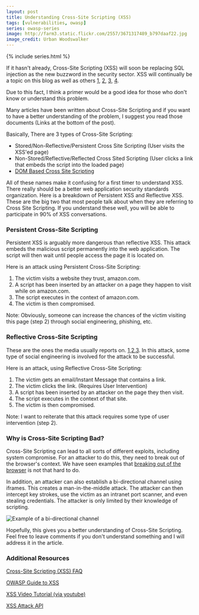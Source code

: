 ```yaml
---
layout: post
title: Understanding Cross-Site Scripting (XSS)
tags: [vulnerabilities, owasp]
series: owasp-series
image: http://farm3.static.flickr.com/2557/3671317489_b797daaf22.jpg
image_credit: Urban Woodswalker
---
```


{% include series.html %}

If it hasn't already, Cross-Site Scripting (XSS) will soon be replacing SQL injection as the new buzzword in the security sector. XSS will continually be a topic on this blog as well as others [1](http://holisticinfosec.blogspot.com), [2](http://blog.skeptikal.org/), [3](http://jeremiahgrossman.blogspot.com/), [4](http://ha.ckers.org/blog/).
	
Due to this fact, I think a primer would be a good idea for those who don't know or understand this problem.

Many articles have been written about Cross-Site Scripting and if you want to have a better understanding of the problem, I suggest you read those documents (Links at the bottom of the post).

Basically, There are 3 types of Cross-Site Scripting:

*	Stored/Non-Reflective/Persistent Cross Site Scripting (User visits the XSS'ed page)
*	Non-Stored/Reflective/Reflected Cross Sited Scripting (User clicks a link that embeds the script into the loaded page)
*	[DOM Based Cross Site Scripting](http://www.webappsec.org/projects/articles/071105.shtml)

All of these names make it confusing for a first timer to understand XSS. There really should be a better web application security standards organization. Here is a breakdown of Persistent XSS and Reflective XSS. These are the big two that most people talk about when they are referring to Cross Site Scripting. If you understand these well, you will be able to participate in 90% of XSS conversations.

### Persistent Cross-Site Scripting

Persistent XSS is arguably more dangerous than reflective XSS. This attack embeds the malicious script permanently into the web application. The script will then wait until people access the page it is located on.

Here is an attack using Persistent Cross-Site Scripting:

1. The victim visits a website they trust, amazon.com.
2. A script has been inserted by an attacker on a page they happen to visit while on amazon.com.
3. The script executes in the context of amazon.com.
4. The victim is then compromised.

Note: Obviously, someone can increase the chances of the victim visiting this page (step 2) through social engineering, phishing, etc.

### Reflective Cross-Site Scripting

These are the ones the media usually reports on. [1](http://www.spamfighter.com/News-12410-XSS-Vulnerability-Found-in-Recording-Industry-Association-of-America-Website.htm),[2](http://www.darkreading.com/security/application-security/217500479/index.html),[3](http://www.mxlogic.com/securitynews/viruses-worms/six-av-vendor-websites-open-to-xss-attacks095.cfm). In this attack, some type of social engineering is involved for the attack to be successful.

Here is an attack, using Reflective Cross-Site Scripting:

1. The victim gets an email/Instant Message that contains a link.
2. The victim clicks the link. (Requires User Intervention)
3. A script has been inserted by an attacker on the page they then visit.
4. The script executes in the context of that site.
5. The victim is then compromised.

Note: I want to reiterate that this attack requires some type of user intervention (step 2).

### Why is Cross-Site Scripting Bad?

Cross-Site Scripting can lead to all sorts of different exploits, including system compromise. For an attacker to do this, they need to break out of the browser's context. We have seen examples that [breaking out of the browser](http://dvlabs.tippingpoint.com/blog/2009/03/21/pwn2own-wrap-up) is not that hard to do.

In addition, an attacker can also establish a bi-directional channel using iframes. This creates a man-in-the-middle attack. The attacker can then intercept key strokes, use the victim as an intranet port scanner, and even stealing credentials. The attacker is only limited by their knowledge of scripting.

![Example of a bi-directional channel](http://misc-security.com/blog/wp-content/uploads/2011/02/xsstunnel.gif)

Hopefully, this gives you a better understanding of Cross-Site Scripting. Feel free to leave comments if you don't understand something and I will address it in the article.

### Additional Resources

[Cross-Site Scripting (XSS) FAQ](http://www.cgisecurity.com/xss-faq.html)

[OWASP Guide to XSS](http://www.owasp.org/index.php/Cross_site_scripting)

[XSS Video Tutorial (via youtube)](http://www.youtube.com/watch?v=_OhuqDCs2LA)

[XSS Attack API](http://www.gnucitizen.org/blog/attackapi/)




